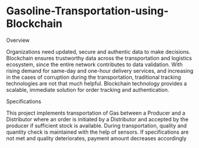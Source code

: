 # Gasoline-Transportation-using-Blockchain

Overview

Organizations need updated, secure and authentic data to make decisions. Blockchain ensures
trustworthy data across the transportation and logistics ecosystem, since the entire network
contributes to data validation. With rising demand for same-day and one-hour delivery services,
and increasing in the cases of corruption during the transportation, traditional tracking
technologies are not that much helpful. Blockchain technology provides a scalable, immediate
solution for order tracking and authentication.



Specifications

This project implements transportation of Gas between a Producer and a Distributor where an
order is initiated by a Distributor and accepted by the producer if sufficient stock is available.
During transportation, quality and quantity check is maintained with the help of sensors. If
specifications are not met and quality deteriorates, payment amount decreases accordingly
